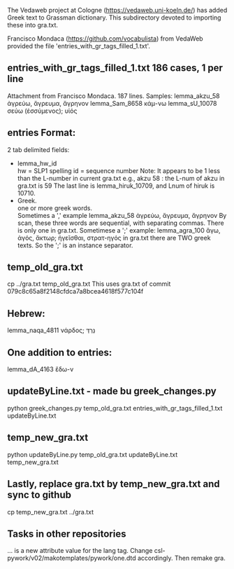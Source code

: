 The Vedaweb project at Cologne (https://vedaweb.uni-koeln.de/) has added Greek text to Grassman dictionary.
This subdirectory devoted to importing these into gra.txt.

Francisco Mondaca (https://github.com/vocabulista) from VedaWeb
provided the file 'entries_with_gr_tags_filled_1.txt'.


## entries_with_gr_tags_filled_1.txt  186 cases, 1 per line
Attachment from Francisco Mondaca.
187 lines.
Samples:
lemma_akzu_58	ἀγρεύω, ἄγρευμα, ἄγρηνον
lemma_Sam_8658	κάμ-νω
lemma_sU_10078	σεύω (ἐσσύμενος); υἱός

## entries Format:
2 tab delimited fields:
- lemma_hw_id    
  hw = SLP1 spelling 
  id = sequence number
     Note: It appears to be 1 less than the L-number in current gra.txt
     e.g., akzu 58 : the L-num of akzu in gra.txt is 59
     The last line is lemma_hiruk_10709, and Lnum of hiruk is 10710.
- Greek.  
  one or more greek words.  
    Sometimes a ',' example 
    lemma_akzu_58	ἀγρεύω, ἄγρευμα, ἄγρηνον
    By scan, these three words are sequential, with separating commas.
    There is only one <lang n="greek"></lang> in gra.txt.
  Sometimese a ';' example:
    lemma_agra_100	ἄγω, ἀγός, ἄκτωρ; ἡγεῖσθαι, στρατ-ηγός
    in gra.txt there are TWO greek texts.  So the ';' is an instance separator.
## temp_old_gra.txt
 cp ../gra.txt temp_old_gra.txt
This uses gra.txt of commit 079c8c65a8f2148cfdca7a8bcea4618f577c104f
## Hebrew:
lemma_naqa_4811	νάρδος; נֵרְדְּ
## One addition to entries:
lemma_dA_4163  ἔδω-ν

## updateByLine.txt - made bu greek_changes.py
python greek_changes.py temp_old_gra.txt entries_with_gr_tags_filled_1.txt updateByLine.txt

## temp_new_gra.txt
python updateByLine.py temp_old_gra.txt updateByLine.txt temp_new_gra.txt
## Lastly, replace gra.txt by temp_new_gra.txt and sync to github
cp temp_new_gra.txt ../gra.txt
## Tasks in other repositories
<lang n="hebrew">...</lang> is a new attribute value for the lang tag.
Change csl-pywork/v02/makotemplates/pywork/one.dtd accordingly.
Then remake gra.
